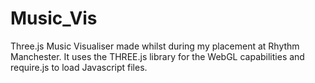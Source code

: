 # Music_Vis

Three.js Music Visualiser made whilst during my placement at Rhythm Manchester. It uses the THREE.js library for the WebGL capabilities and require.js to load Javascript files. 
